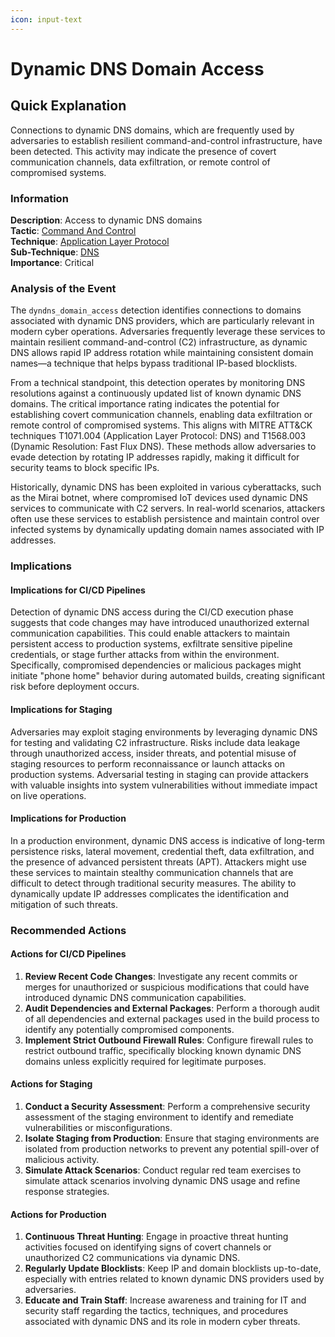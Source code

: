 ```yaml
---
icon: input-text
---
```


# Dynamic DNS Domain Access

## Quick Explanation

Connections to dynamic DNS domains, which are frequently used by adversaries to establish resilient command-and-control infrastructure, have been detected. This activity may indicate the presence of covert communication channels, data exfiltration, or remote control of compromised systems.

### Information

**Description**: Access to dynamic DNS domains  
**Tactic**: [Command And Control](https://jibril.garnet.ai/mitre/mitre/ta0011)  
**Technique**: [Application Layer Protocol](https://jibril.garnet.ai/mitre/mitre/ta0011/t1071)  
**Sub-Technique**: [DNS](https://jibril.garnet.ai/mitre/mitre/ta0011/t1071/t1071.004)  
**Importance**: Critical

### Analysis of the Event

The `dyndns_domain_access` detection identifies connections to domains associated with dynamic DNS providers, which are particularly relevant in modern cyber operations. Adversaries frequently leverage these services to maintain resilient command-and-control (C2) infrastructure, as dynamic DNS allows rapid IP address rotation while maintaining consistent domain names—a technique that helps bypass traditional IP-based blocklists.

From a technical standpoint, this detection operates by monitoring DNS resolutions against a continuously updated list of known dynamic DNS domains. The critical importance rating indicates the potential for establishing covert communication channels, enabling data exfiltration or remote control of compromised systems. This aligns with MITRE ATT\&CK techniques T1071.004 (Application Layer Protocol: DNS) and T1568.003 (Dynamic Resolution: Fast Flux DNS). These methods allow adversaries to evade detection by rotating IP addresses rapidly, making it difficult for security teams to block specific IPs.

Historically, dynamic DNS has been exploited in various cyberattacks, such as the Mirai botnet, where compromised IoT devices used dynamic DNS services to communicate with C2 servers. In real-world scenarios, attackers often use these services to establish persistence and maintain control over infected systems by dynamically updating domain names associated with IP addresses.

### Implications

#### Implications for CI/CD Pipelines

Detection of dynamic DNS access during the CI/CD execution phase suggests that code changes may have introduced unauthorized external communication capabilities. This could enable attackers to maintain persistent access to production systems, exfiltrate sensitive pipeline credentials, or stage further attacks from within the environment. Specifically, compromised dependencies or malicious packages might initiate "phone home" behavior during automated builds, creating significant risk before deployment occurs.

#### Implications for Staging

Adversaries may exploit staging environments by leveraging dynamic DNS for testing and validating C2 infrastructure. Risks include data leakage through unauthorized access, insider threats, and potential misuse of staging resources to perform reconnaissance or launch attacks on production systems. Adversarial testing in staging can provide attackers with valuable insights into system vulnerabilities without immediate impact on live operations.

#### Implications for Production

In a production environment, dynamic DNS access is indicative of long-term persistence risks, lateral movement, credential theft, data exfiltration, and the presence of advanced persistent threats (APT). Attackers might use these services to maintain stealthy communication channels that are difficult to detect through traditional security measures. The ability to dynamically update IP addresses complicates the identification and mitigation of such threats.

### Recommended Actions

#### Actions for CI/CD Pipelines

1. **Review Recent Code Changes**: Investigate any recent commits or merges for unauthorized or suspicious modifications that could have introduced dynamic DNS communication capabilities.
2. **Audit Dependencies and External Packages**: Perform a thorough audit of all dependencies and external packages used in the build process to identify any potentially compromised components.
3. **Implement Strict Outbound Firewall Rules**: Configure firewall rules to restrict outbound traffic, specifically blocking known dynamic DNS domains unless explicitly required for legitimate purposes.

#### Actions for Staging

1. **Conduct a Security Assessment**: Perform a comprehensive security assessment of the staging environment to identify and remediate vulnerabilities or misconfigurations.
2. **Isolate Staging from Production**: Ensure that staging environments are isolated from production networks to prevent any potential spill-over of malicious activity.
3. **Simulate Attack Scenarios**: Conduct regular red team exercises to simulate attack scenarios involving dynamic DNS usage and refine response strategies.

#### Actions for Production

1. **Continuous Threat Hunting**: Engage in proactive threat hunting activities focused on identifying signs of covert channels or unauthorized C2 communications via dynamic DNS.
2. **Regularly Update Blocklists**: Keep IP and domain blocklists up-to-date, especially with entries related to known dynamic DNS providers used by adversaries.
3. **Educate and Train Staff**: Increase awareness and training for IT and security staff regarding the tactics, techniques, and procedures associated with dynamic DNS and its role in modern cyber threats.
